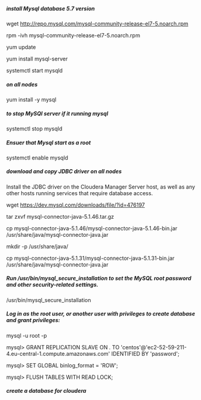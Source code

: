 ##### install Mysql database 5.7 version

wget http://repo.mysql.com/mysql-community-release-el7-5.noarch.rpm

rpm -ivh mysql-community-release-el7-5.noarch.rpm

yum update

yum install mysql-server

systemctl start mysqld

##### on all nodes

yum install -y mysql


#####  to stop MySQl server if it running mysql
systemctl stop mysqld

##### Ensuer that Mysql start as a root
systemctl enable mysqld

##### download and copy JDBC driver on all nodes

Install the JDBC driver on the Cloudera Manager Server host, as well as any other hosts running services that require database access.

wget https://dev.mysql.com/downloads/file/?id=476197

tar zxvf mysql-connector-java-5.1.46.tar.gz

cp mysql-connector-java-5.1.46/mysql-connector-java-5.1.46-bin.jar /usr/share/java/mysql-connector-java.jar

mkdir -p /usr/share/java/

cp mysql-connector-java-5.1.31/mysql-connector-java-5.1.31-bin.jar /usr/share/java/mysql-connector-java.jar


##### Run /usr/bin/mysql_secure_installation to set the MySQL root password and other security-related settings.
/usr/bin/mysql_secure_installation 

##### Log in as the root user, or another user with privileges to create database and grant privileges:
mysql -u root -p

mysql> GRANT REPLICATION SLAVE ON *.* TO 'centos'@'ec2-52-59-211-4.eu-central-1.compute.amazonaws.com' IDENTIFIED BY 'password';

mysql> SET GLOBAL binlog_format = 'ROW'; 

mysql> FLUSH TABLES WITH READ LOCK;

##### create a database for cloudera
